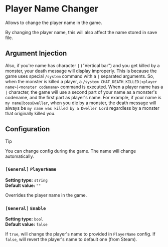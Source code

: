 
# Player Name Changer

Allows to change the player name in the game.

By changing the player name, this will also affect the name stored in save file.

## Argument Injection

Also, if you're name has character `|` ("Vertical bar") and you get killed by a monster, your death message will display improperly.
This is because the game uses special `/system` command with a `|` separated arguments.
So, when the monster is killed a player, a `/system CHAT_DEATH_KILLED|<player name>|<monster codename>` command is executed.
When a player name has a `|` character, the game will use a second part of your name as a monster's codename, and the first part as player's name.
For example, if your name is `my name|bossDweller`, when you die by a monster, the death message will always be `my name was killed by a Dweller Lord` regardless by a monster that originally killed you.

## Configuration

> [!TIP]
> You can change config during the game. The name will change automatically.

### `[General]` `PlayerName`

**Setting type:** `string` \
**Default value:** `""`

Overrides the player name in the game.

### `[General]` `Enable`

**Setting type:** `bool` \
**Default value:** `false`

If `true`, will change the player's name to provided in `PlayerName` config. If `false`, will revert the player's name to default one (from Steam).
